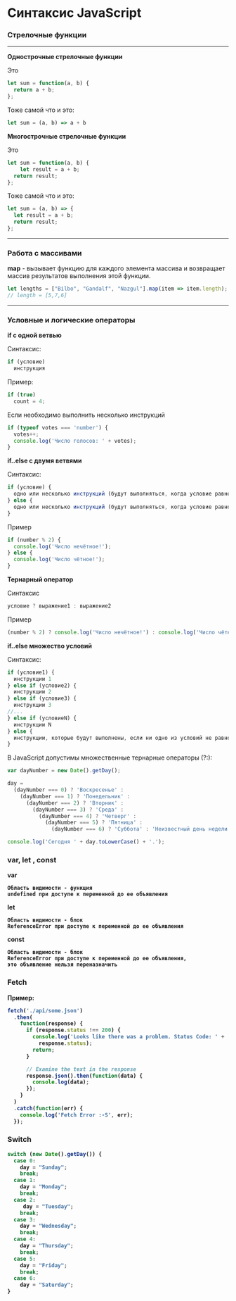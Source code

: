 <h1>Синтаксис JavaScript</h1>

<h3>Стрелочные функции</h3>

<hr>
<b>Однострочные стрелочные функции</b>

Это 
```javascript
let sum = function(a, b) {
  return a + b;
};
```
Тоже самой что и это:
```javascript
let sum = (a, b) => a + b
```

<b>Многострочные стрелочные функции</b>

Это 
```javascript
let sum = function(a, b) {
    let result = a + b;
  return result;
};
```
Тоже самой что и это:
```javascript
let sum = (a, b) => {  
  let result = a + b;
  return result; 
};
```
<hr>

<h3>Работа с массивами</h3>

<b>map</b> -  вызывает функцию для каждого элемента массива и возвращает массив результатов выполнения этой функции.

```javascript
let lengths = ["Bilbo", "Gandalf", "Nazgul"].map(item => item.length);
// length = [5,7,6]
```
<hr>
<h3>Условные и логические операторы</h3>

<b>if c одной ветвью</b>

Синтаксис:

```javascript
if (условие)
  инструкция
```

Пример:

```javascript
if (true)
  count = 4;
```

Если необходимо выполнить несколько инструкций

```javascript
if (typeof votes === 'number') {
  votes++;
  console.log('Число голосов: ' + votes);
}
```

<b>if..else c двумя ветвями</b>

Синтаксис:

```javascript
if (условие) {
  одно или несколько инструкций (будут выполняться, когда условие равно true или приведено к true)
} else {
  одно или несколько инструкций (будут выполняться, когда условие равно false или приведено к false)
}
```

Пример

```javascript
if (number % 2) {
  console.log('Число нечётное!');
} else {
  console.log('Число чётное!');
}
```

<b>Тернарный оператор</b>

Синтаксис
```javascript
условие ? выражение1 : выражение2
```

Пример
```javascript
(number % 2) ? console.log('Число нечётное!') : console.log('Число чётное!');
```

<b>if..else множество условий</b>

Синтаксис:

```javascript
if (условие1) {
  инструкции 1
} else if (условие2) {
  инструкции 2
} else if (условие3) {
  инструкции 3
//...
} else if (условиеN) {
  инструкции N
} else {
  инструкции, которые будут выполнены, если ни одно из условий не равно true или не приведёно к этом значению 
}
```

В JavaScript допустимы множественные тернарные операторы (?:):


```javascript
var dayNumber = new Date().getDay();

day =
  (dayNumber === 0) ? 'Воскресенье' :
    (dayNumber === 1) ? 'Понедельник' :
      (dayNumber === 2) ? 'Вторник' :
        (dayNumber === 3) ? 'Среда' :
          (dayNumber === 4) ? 'Четверг' :
            (dayNumber === 5) ? 'Пятница' :
              (dayNumber === 6) ? 'Суббота' : 'Неизвестный день недели';

console.log('Сегодня ' + day.toLowerCase() + '.');
```


<h3>var, let , const</h3>

<b>var<b/>

```
Область видимости - функция
undefined при доступе к переменной до ее объявления
```

<b>let</b>

```
Область видимости - блок
ReferenceError при доступе к переменной до ее объявления
```


<b>const</b>

```
Область видимости - блок
ReferenceError при доступе к переменной до ее объявления, 
это объявление нельзя переназначить
```

<h3>Fetch</h3>


Пример:


```javascript
fetch('./api/some.json')  
  .then(  
    function(response) {  
      if (response.status !== 200) {  
        console.log('Looks like there was a problem. Status Code: ' +  
          response.status);  
        return;  
      }

      // Examine the text in the response  
      response.json().then(function(data) {  
        console.log(data);  
      });  
    }  
  )  
  .catch(function(err) {  
    console.log('Fetch Error :-S', err);  
  });
```


<h3>Switch</h3>

````javascript
switch (new Date().getDay()) {
  case 0:
    day = "Sunday";
    break;
  case 1:
    day = "Monday";
    break;
  case 2:
     day = "Tuesday";
    break;
  case 3:
    day = "Wednesday";
    break;
  case 4:
    day = "Thursday";
    break;
  case 5:
    day = "Friday";
    break;
  case 6:
    day = "Saturday";
}
````
